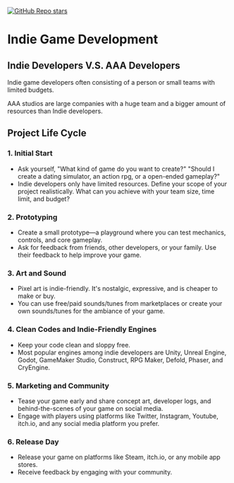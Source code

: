 [![GitHub Repo stars](https://img.shields.io/badge/-GO%20BACK-3d8fcc)](../../README.md#important)

# Indie Game Development

## **Indie Developers V.S. AAA Developers**
Indie game developers often consisting of a person or small teams with limited budgets.

AAA studios are large companies with a huge team and a bigger amount of resources than Indie developers.


## Project Life Cycle

### 1. **Initial Start**
   - Ask yourself, "What kind of game do you want to create?" "Should I create a dating simulator, an action rpg, or a open-ended gameplay?"
   - Indie developers only have limited resources. Define your scope of your project realistically. What can you achieve with your team size, time limit, and budget?

### 2. **Prototyping**
   - Create a small prototype—a playground where you can test mechanics, controls, and core gameplay.
   - Ask for feedback from friends, other developers, or your family. Use their feedback to help improve your game.

### 3. **Art and Sound**
   - Pixel art is indie-friendly. It's nostalgic, expressive, and is cheaper to make or buy.
   - You can use free/paid sounds/tunes from marketplaces or create your own sounds/tunes for the ambiance of your game.

### 4. **Clean Codes and Indie-Friendly Engines**
   - Keep your code clean and sloppy free.
   - Most popular engines among indie developers are Unity, Unreal Engine, Godot, GameMaker Studio, Construct, RPG Maker, Defold, Phaser, and CryEngine.

### 5. **Marketing and Community**
   - Tease your game early and share concept art, developer logs, and behind-the-scenes of your game on social media.
   - Engage with players using platforms like Twitter, Instagram, Youtube, itch.io, and any social media platform you prefer.

### 6. **Release Day**
   - Release your game on platforms like Steam, itch.io, or any mobile app stores.
   - Receive feedback by engaging with your community.